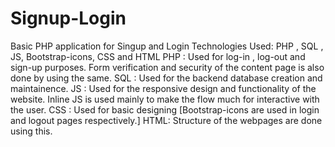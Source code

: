 # Signup-Login
Basic PHP application for Singup and Login
Technologies Used: PHP , SQL , JS, Bootstrap-icons, CSS and HTML
PHP :  Used for log-in , log-out and sign-up purposes. 
      Form verification and security of the content page is also done by using the same.
SQL :  Used for the backend database creation and maintainence.
JS  :  Used for the responsive design and functionality of the website.
       Inline JS is used mainly to make the flow much for interactive with the user.
CSS :  Used for basic designing [Bootstrap-icons are used in login and logout pages respectively.]
HTML:  Structure of the webpages are done using this.
